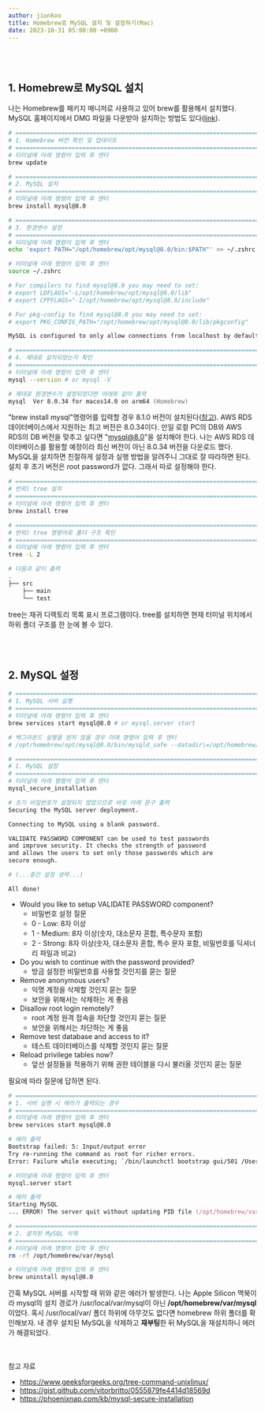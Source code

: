 ```yaml
---
author: jiunkoo
title: Homebrew로 MySQL 설치 및 설정하기(Mac)
date: 2023-10-31 05:00:00 +0900
---
```


<br/>
<br/>

## 1. Homebrew로 MySQL 설치

나는 Homebrew를 패키지 매니저로 사용하고 있어 brew를 활용해서 설치했다. MySQL 홈페이지에서 DMG 파일을 다운받아 설치하는 방법도 있다([link](https://www.mysql.com/downloads/)). <br/>

```zsh
# ==============================================================================
# 1. Homebrew 버전 확인 및 업데이트
# ==============================================================================
# 터미널에 아래 명령어 입력 후 엔터
brew update

# ==============================================================================
# 2. MySQL 설치
# ==============================================================================
# 터미널에 아래 명령어 입력 후 엔터
brew install mysql@8.0

# ==============================================================================
# 3. 환경변수 설정
# ==============================================================================
# 터미널에 아래 명령어 입력 후 엔터
echo 'export PATH="/opt/homebrew/opt/mysql@8.0/bin:$PATH"' >> ~/.zshrc

# 터미널에 아래 명령어 입력 후 엔터
source ~/.zshrc

# For compilers to find mysql@8.0 you may need to set:
# export LDFLAGS="-L/opt/homebrew/opt/mysql@8.0/lib"
# export CPPFLAGS="-I/opt/homebrew/opt/mysql@8.0/include"

# For pkg-config to find mysql@8.0 you may need to set:
# export PKG_CONFIG_PATH="/opt/homebrew/opt/mysql@8.0/lib/pkgconfig"

MySQL is configured to only allow connections from localhost by default

# ==============================================================================
# 4. 제대로 설치되었는지 확인
# ==============================================================================
# 터미널에 아래 명령어 입력 후 엔터
mysql --version # or mysql -V

# 제대로 환경변수가 설정되었다면 아래와 같이 출력
mysql  Ver 8.0.34 for macos14.0 on arm64 (Homebrew)
```

"brew install mysql"명령어를 입력할 경우 8.1.0 버전이 설치된다([참고](https://formulae.brew.sh/formula/mysql)). AWS RDS 데이터베이스에서 지원하는 최고 버전은 8.0.34이다. 만일 로컬 PC의 DB와 AWS RDS의 DB 버전을 맞추고 싶다면 "mysql@8.0"을 설치해야 한다. 나는 AWS RDS 데이터베이스를 활용할 예정이라 최신 버전이 아닌 8.0.34 버전을 다운로드 했다.<br/>
MySQL을 설치하면 친절하게 설정과 실행 방법을 알려주니 그대로 잘 따라하면 된다. 설치 후 초기 버전은 root password가 없다. 그래서 따로 설정해야 한다.<br/>

```zsh
# ==============================================================================
# 번외) tree 설치
# ==============================================================================
# 터미널에 아래 명령어 입력 후 엔터
brew install tree

# ==============================================================================
# 번외) tree 명령어로 폴더 구조 확인
# ==============================================================================
# 터미널에 아래 명령어 입력 후 엔터
tree -L 2

# 다음과 같이 출력
.
├── src
    ├── main
    └── test
```

tree는 재귀 디렉토리 목록 표시 프로그램이다. tree를 설치하면 현재 터미널 위치에서 하위 폴더 구조를 한 눈에 볼 수 있다.<br/>

<br/>
<br/>

## 2. MySQL 설정

```zsh
# ==============================================================================
# 1. MySQL 서버 실행
# ==============================================================================
# 터미널에 아래 명령어 입력 후 엔터
brew services start mysql@8.0 # or mysql.server start

# 백그라운드 실행을 원치 않을 경우 아래 명령어 입력 후 엔터
# /opt/homebrew/opt/mysql@8.0/bin/mysqld_safe --datadir\=/opt/homebrew/var/mysql

# ==============================================================================
# 1. MySQL 설정
# ==============================================================================
# 터미널에 아래 명령어 입력 후 엔터
mysql_secure_installation

# 초기 비밀번호가 설정되지 않았으므로 바로 아래 문구 출력
Securing the MySQL server deployment.

Connecting to MySQL using a blank password.

VALIDATE PASSWORD COMPONENT can be used to test passwords
and improve security. It checks the strength of password
and allows the users to set only those passwords which are
secure enough.

# (...중간 설정 생략...)

All done!
```

* Would you like to setup VALIDATE PASSWORD component?
    * 비밀번호 설정 질문
    * 0 - Low: 8자 이상
    * 1 - Medium: 8자 이상(숫자, 대소문자 혼합, 특수문자 포함)
    * 2 - Strong: 8자 이상(숫자, 대소문자 혼합, 특수 문자 포함, 비밀번호를 딕셔너리 파일과 비교)
* Do you wish to continue with the password provided?
    * 방금 설정한 비밀번호를 사용할 것인지를 묻는 질문
* Remove anonymous users?
    * 익명 계정을 삭제할 것인지 묻는 질문
    * 보안을 위해서는 삭제하는 게 좋음
* Disallow root login remotely?
    * root 계정 원격 접속을 차단할 것인지 묻는 질문
    * 보안을 위해서는 차단하는 게 좋음
* Remove test database and access to it?
    * 테스트 데이터베이스를 삭제할 것인지 묻는 질문
* Reload privilege tables now?
    * 앞선 설정들을 적용하기 위해 권한 테이블을 다시 불러올 것인지 묻는 질문

필요에 따라 질문에 답하면 된다.<br/>

```zsh
# ==============================================================================
# 1. 서버 실행 시 에러가 출력되는 경우
# ==============================================================================
# 터미널에 아래 명령어 입력 후 엔터
brew services start mysql@8.0

# 에러 출력
Bootstrap failed: 5: Input/output error
Try re-running the command as root for richer errors.
Error: Failure while executing; `/bin/launchctl bootstrap gui/501 /Users/jiunkoo/Library/LaunchAgents/homebrew.mxcl.mysql@8.0.plist` exited with 5.

# 터미널에 아래 명령어 입력 후 엔터
mysql.server start

# 에러 출력
Starting MySQL
... ERROR! The server quit without updating PID file (/opt/homebrew/var/mysql/username-MacBookPro.local.pid).

# ==============================================================================
# 2. 설치된 MySQL 삭제
# ==============================================================================
# 터미널에 아래 명령어 입력 후 엔터
rm -rf /opt/homebrew/var/mysql

# 터미널에 아래 명령어 입력 후 엔터
brew uninstall mysql@8.0
```

간혹 MySQL 서버를 시작할 때 위와 같은 에러가 발생한다. 나는 Apple Silicon 맥북이라 mysql의 설치 경로가 /usr/local/var/mysql이 아닌 **/opt/homebrew/var/mysql**이었다. 혹시 /usr/local/var/ 폴더 하위에 아무것도 없다면 homebrew 하위 폴더를 확인해보자. 내 경우 설치된 MySQL을 삭제하고 **재부팅**한 뒤 MySQL을 재설치하니 에러가 해결되었다.<br/>

<br/>
<br/>

<div class="adm-reference">
	<div class="adm-title-reference">참고 자료</div>
	<ul>
        <li><a href="https://www.geeksforgeeks.org/tree-command-unixlinux/">https://www.geeksforgeeks.org/tree-command-unixlinux/</a></li>
        <li><a href="https://gist.github.com/vitorbritto/0555879fe4414d18569d">https://gist.github.com/vitorbritto/0555879fe4414d18569d</a></li>
        <li><a href="https://phoenixnap.com/kb/mysql-secure-installation">https://phoenixnap.com/kb/mysql-secure-installation</a></li>
	</ul>
</div>
